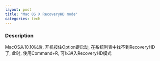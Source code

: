 ```yaml
---
layout: post
title: "Mac OS X RecoveryHD mode"
categories: tech
---
```


### Description
MacOS从10.10以后, 开机按住Option键启动, 在系统列表中找不到RecoveryHD了, 此时, 使用Command+R, 可以进入RecoveryHD模式
